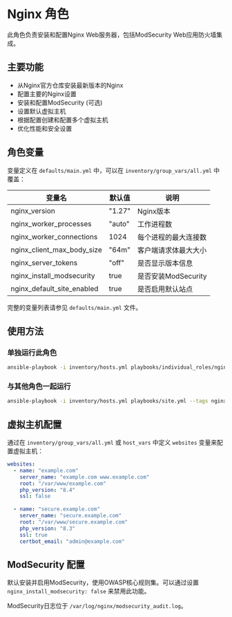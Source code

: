 # Nginx 角色

此角色负责安装和配置Nginx Web服务器，包括ModSecurity Web应用防火墙集成。

## 主要功能

- 从Nginx官方仓库安装最新版本的Nginx
- 配置主要的Nginx设置
- 安装和配置ModSecurity (可选)
- 设置默认虚拟主机
- 根据配置创建和配置多个虚拟主机
- 优化性能和安全设置

## 角色变量

变量定义在 `defaults/main.yml` 中，可以在 `inventory/group_vars/all.yml` 中覆盖：

| 变量名                     | 默认值               | 说明                |
|---------------------------|---------------------|---------------------|
| nginx_version             | "1.27"              | Nginx版本           |
| nginx_worker_processes    | "auto"              | 工作进程数          |
| nginx_worker_connections  | 1024                | 每个进程的最大连接数 |
| nginx_client_max_body_size| "64m"               | 客户端请求体最大大小 |
| nginx_server_tokens       | "off"               | 是否显示版本信息    |
| nginx_install_modsecurity | true                | 是否安装ModSecurity |
| nginx_default_site_enabled| true                | 是否启用默认站点    |

完整的变量列表请参见 `defaults/main.yml` 文件。

## 使用方法

### 单独运行此角色

```bash
ansible-playbook -i inventory/hosts.yml playbooks/individual_roles/nginx.yml
```

### 与其他角色一起运行

```bash
ansible-playbook -i inventory/hosts.yml playbooks/site.yml --tags nginx
```

## 虚拟主机配置

通过在 `inventory/group_vars/all.yml` 或 `host_vars` 中定义 `websites` 变量来配置虚拟主机：

```yaml
websites:
  - name: "example.com"
    server_name: "example.com www.example.com"
    root: "/var/www/example.com"
    php_version: "8.4"
    ssl: false
  
  - name: "secure.example.com"
    server_name: "secure.example.com"
    root: "/var/www/secure.example.com"
    php_version: "8.3"
    ssl: true
    certbot_email: "admin@example.com"
```

## ModSecurity 配置

默认安装并启用ModSecurity，使用OWASP核心规则集。可以通过设置 `nginx_install_modsecurity: false` 来禁用此功能。

ModSecurity日志位于 `/var/log/nginx/modsecurity_audit.log`。 
